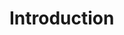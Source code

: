
</script>
<script>
  ((window.gitter = {}).chat = {}).options = {
    room: 'yjlfish/community',
    showChatByDefault: false,
    innerHTML: 'sdsds'
  };
</script>

<script src="https://sidecar.gitter.im/dist/sidecar.v1.js" async defer></script>


# Introduction
